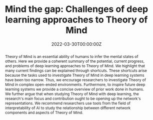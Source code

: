 ---
title: "Mind the gap: Challenges of deep learning approaches to Theory of Mind"

# Authors
# If you created a profile for a user (e.g. the default `admin` user), write the username (folder name) here
# and it will be replaced with their full name and linked to their profile.
authors:
- Jaan Aru
- Aqeel Labash
- admin
- Raul Vicente

date: "2022-03-30T00:00:00Z"
doi: "10.48550/arXiv.2203.16540"

# Schedule page publish date (NOT publication's date).
publishDate: "2022-03-30T00:00:00Z"

# Publication type.
# Legend: 0 = Uncategorized; 1 = Conference paper; 2 = Journal article;
# 3 = Preprint / Working Paper; 4 = Report; 5 = Book; 6 = Book section;
# 7 = Thesis; 8 = Patent
publication_types: ["8"]

# Publication name and optional abbreviated publication name.
publication: Under review
publication_short: Under review

abstract: Theory of Mind is an essential ability of humans to infer the mental states of others. Here we provide a coherent summary of the potential, current progress, and problems of deep learning approaches to Theory of Mind. We highlight that many current findings can be explained through shortcuts. These shortcuts arise because the tasks used to investigate Theory of Mind in deep learning systems have been too narrow. Thus, we encourage researchers to investigate Theory of Mind in complex open-ended environments. Furthermore, to inspire future deep learning systems we provide a concise overview of prior work done in humans. We further argue that when studying Theory of Mind with deep learning, the research's main focus and contribution ought to be opening up the network's representations. We recommend researchers use tools from the field of interpretability of AI to study the relationship between different network components and aspects of Theory of Mind.


# Summary. An optional shortened abstract.
summary:

tags: []

# Display this page in the Featured widget?
featured: false

# Custom links (uncomment lines below)
links:
- name: Arxiv
  url: https://arxiv.org/abs/2203.16540

url_pdf: 'publication/tom/paper.pdf'
url_code: ''
url_dataset: ''
url_poster: ''
url_project: ''
url_slides: ''
url_source: ''
url_video: ''

# Associated Projects (optional).
#   Associate this publication with one or more of your projects.
#   Simply enter your project's folder or file name without extension.
#   E.g. `internal-project` references `content/project/internal-project/index.md`.
#   Otherwise, set `projects: []`.
projects: []

# Slides (optional).
#   Associate this publication with Markdown slides.
#   Simply enter your slide deck's filename without extension.
#   E.g. `slides: "example"` references `content/slides/example/index.md`.
#   Otherwise, set `slides: ""`.
slides: ""
---